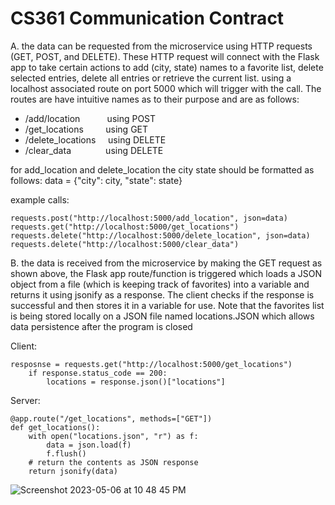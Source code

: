 # CS361 Communication Contract

A. the data can be requested from the microservice using HTTP requests
(GET, POST, and DELETE). These HTTP request will connect with the
Flask app to take certain actions to add (city, state) names to a favorite list, delete selected
entries, delete all entries or retrieve the current list. using 
a localhost associated route on port 5000 which will trigger with the call. The routes are have intuitive names
as to their purpose and are as follows:
* /add/location          &nbsp;&nbsp;&nbsp;&nbsp;&nbsp;&nbsp;&nbsp;&nbsp;&nbsp;&nbsp;using POST
* /get_locations         &nbsp;&nbsp;&nbsp;&nbsp;&nbsp;&nbsp;&nbsp;&nbsp;using GET
* /delete_locations      &nbsp;&nbsp;&nbsp;&nbsp;using DELETE
* /clear_data            &nbsp;&nbsp;&nbsp;&nbsp;&nbsp;&nbsp;&nbsp;&nbsp;&nbsp;&nbsp;&nbsp;&nbsp;&nbsp;using DELETE

for add_location and delete_location
the city state should be formatted as follows:
data = {"city": city, "state": state}

example calls:
```
requests.post("http://localhost:5000/add_location", json=data)
requests.get("http://localhost:5000/get_locations")
requests.delete("http://localhost:5000/delete_location", json=data)
requests.delete("http://localhost:5000/clear_data")
```
B. the data is received from the microservice by making the GET request as shown above,
the Flask app route/function is triggered which loads a JSON object from a file
(which is keeping track of favorites) into a variable and returns it
using jsonify as a response. The client checks if the response is successful
and then stores it in a variable for use. Note that the favorites list is being stored
locally on a JSON file named locations.JSON which allows data persistence after the program
is closed

Client:
```
resposnse = requests.get("http://localhost:5000/get_locations")    
    if response.status_code == 200:
        locations = response.json()["locations"]
```
Server:
```
@app.route("/get_locations", methods=["GET"])
def get_locations():
    with open("locations.json", "r") as f:
        data = json.load(f)
        f.flush()
    # return the contents as JSON response
    return jsonify(data)
```
![Screenshot 2023-05-06 at 10 48 45 PM](https://user-images.githubusercontent.com/34665034/236660091-bdebdcdf-9e67-4a9c-b9ad-fa2d771fedb0.png)

